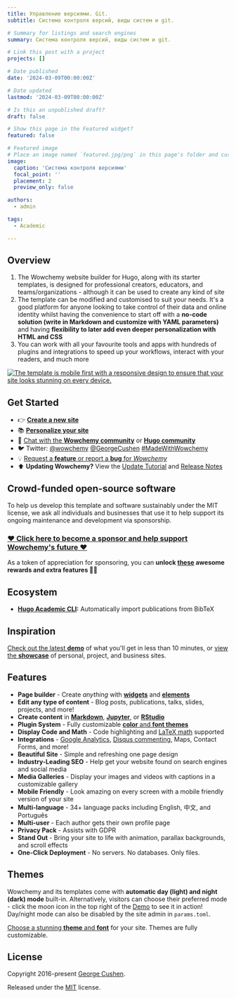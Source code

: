 ```yaml
---
title: Управление версиями. Git.
subtitle: Система контроля версий, виды систем и git.

# Summary for listings and search engines
summary: Система контроля версий, виды систем и git.

# Link this post with a project
projects: []

# Date published
date: '2024-03-09T00:00:00Z'

# Date updated
lastmod: '2024-03-09T00:00:00Z'

# Is this an unpublished draft?
draft: false

# Show this page in the Featured widget?
featured: false

# Featured image
# Place an image named `featured.jpg/png` in this page's folder and customize its options here.
image:
  caption: 'Система контроля версиями'
  focal_point: ''
  placement: 2
  preview_only: false

authors:
  - admin

tags:
  - Academic

---
```


## Overview

1. The Wowchemy website builder for Hugo, along with its starter templates, is designed for professional creators, educators, and teams/organizations - although it can be used to create any kind of site
2. The template can be modified and customised to suit your needs. It's a good platform for anyone looking to take control of their data and online identity whilst having the convenience to start off with a **no-code solution (write in Markdown and customize with YAML parameters)** and having **flexibility to later add even deeper personalization with HTML and CSS**
3. You can work with all your favourite tools and apps with hundreds of plugins and integrations to speed up your workflows, interact with your readers, and much more

[![The template is mobile first with a responsive design to ensure that your site looks stunning on every device.](https://raw.githubusercontent.com/wowchemy/wowchemy-hugo-modules/main/starters/academic/preview.png)](https://hugoblox.com)

## Get Started

- 👉 [**Create a new site**](https://hugoblox.com/templates/)
- 📚 [**Personalize your site**](https://docs.hugoblox.com/)
- 💬 [Chat with the **Wowchemy community**](https://discord.gg/z8wNYzb) or [**Hugo community**](https://discourse.gohugo.io)
- 🐦 Twitter: [@wowchemy](https://twitter.com/wowchemy) [@GeorgeCushen](https://twitter.com/GeorgeCushen) [#MadeWithWowchemy](https://twitter.com/search?q=%23MadeWithWowchemy&src=typed_query)
- 💡 [Request a **feature** or report a **bug** for _Wowchemy_](https://github.com/HugoBlox/hugo-blox-builder/issues)
- ⬆️ **Updating Wowchemy?** View the [Update Tutorial](https://docs.hugoblox.com/hugo-tutorials/update/) and [Release Notes](https://hugoblox.com/updates/)

## Crowd-funded open-source software

To help us develop this template and software sustainably under the MIT license, we ask all individuals and businesses that use it to help support its ongoing maintenance and development via sponsorship.

### [❤️ Click here to become a sponsor and help support Wowchemy's future ❤️](https://hugoblox.com/sponsor/)

As a token of appreciation for sponsoring, you can **unlock [these](https://hugoblox.com/sponsor/) awesome rewards and extra features 🦄✨**

## Ecosystem

- **[Hugo Academic CLI](https://github.com/GetRD/academic-file-converter):** Automatically import publications from BibTeX

## Inspiration

[Check out the latest **demo**](https://academic-demo.netlify.com/) of what you'll get in less than 10 minutes, or [view the **showcase**](https://hugoblox.com/user-stories/) of personal, project, and business sites.

## Features

- **Page builder** - Create _anything_ with [**widgets**](https://docs.hugoblox.com/page-builder/) and [**elements**](https://docs.hugoblox.com/content/writing-markdown-latex/)
- **Edit any type of content** - Blog posts, publications, talks, slides, projects, and more!
- **Create content** in [**Markdown**](https://docs.hugoblox.com/content/writing-markdown-latex/), [**Jupyter**](https://docs.hugoblox.com/import/jupyter/), or [**RStudio**](https://docs.hugoblox.com/install-locally/)
- **Plugin System** - Fully customizable [**color** and **font themes**](https://docs.hugoblox.com/customization/)
- **Display Code and Math** - Code highlighting and [LaTeX math](https://en.wikibooks.org/wiki/LaTeX/Mathematics) supported
- **Integrations** - [Google Analytics](https://analytics.google.com), [Disqus commenting](https://disqus.com), Maps, Contact Forms, and more!
- **Beautiful Site** - Simple and refreshing one page design
- **Industry-Leading SEO** - Help get your website found on search engines and social media
- **Media Galleries** - Display your images and videos with captions in a customizable gallery
- **Mobile Friendly** - Look amazing on every screen with a mobile friendly version of your site
- **Multi-language** - 34+ language packs including English, 中文, and Português
- **Multi-user** - Each author gets their own profile page
- **Privacy Pack** - Assists with GDPR
- **Stand Out** - Bring your site to life with animation, parallax backgrounds, and scroll effects
- **One-Click Deployment** - No servers. No databases. Only files.

## Themes

Wowchemy and its templates come with **automatic day (light) and night (dark) mode** built-in. Alternatively, visitors can choose their preferred mode - click the moon icon in the top right of the [Demo](https://academic-demo.netlify.com/) to see it in action! Day/night mode can also be disabled by the site admin in `params.toml`.

[Choose a stunning **theme** and **font**](https://docs.hugoblox.com/customization) for your site. Themes are fully customizable.

## License

Copyright 2016-present [George Cushen](https://georgecushen.com).

Released under the [MIT](https://github.com/HugoBlox/hugo-blox-builder/blob/master/LICENSE.md) license.
